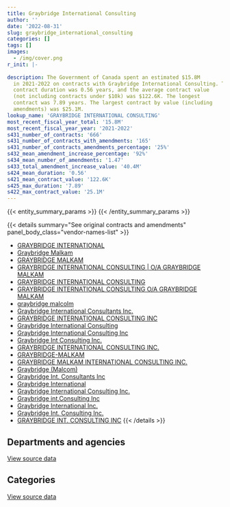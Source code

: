 ```yaml
---
title: Graybridge International Consulting
author: ''
date: '2022-08-31'
slug: graybridge_international_consulting
categories: []
tags: []
images:
  - /img/cover.png
r_init: |-
  
description: The Government of Canada spent an estimated $15.8M
  in 2021-2022 on contracts with Graybridge International Consulting. The average
  contract duration was 0.56 years, and the average contract value
  (not including contracts under $10k) was $122.6K. The longest
  contract was 7.89 years. The largest contract by value (including
  amendments) was $25.1M.
lookup_name: 'GRAYBRIDGE INTERNATIONAL CONSULTING'
most_recent_fiscal_year_total: '15.8M'
most_recent_fiscal_year_year: '2021-2022'
s431_number_of_contracts: '666'
s431_number_of_contracts_with_amendments: '165'
s431_number_of_contracts_amendments_percentage: '25%'
s432_mean_amendment_increase_percentage: '92%'
s434_mean_number_of_amendments: '1.47'
s433_total_amendment_increase_value: '40.4M'
s424_mean_duration: '0.56'
s421_mean_contract_value: '122.6K'
s425_max_duration: '7.89'
s422_max_contract_value: '25.1M'
---
```


<script src="/rmarkdown-libs/htmlwidgets/htmlwidgets.js"></script>
<link href="/rmarkdown-libs/datatables-css/datatables-crosstalk.css" rel="stylesheet" />
<script src="/rmarkdown-libs/datatables-binding/datatables.js"></script>
<script src="/rmarkdown-libs/jquery/jquery-3.6.0.min.js"></script>
<link href="/rmarkdown-libs/dt-core-bootstrap/css/dataTables.bootstrap.min.css" rel="stylesheet" />
<link href="/rmarkdown-libs/dt-core-bootstrap/css/dataTables.bootstrap.extra.css" rel="stylesheet" />
<script src="/rmarkdown-libs/dt-core-bootstrap/js/jquery.dataTables.min.js"></script>
<script src="/rmarkdown-libs/dt-core-bootstrap/js/dataTables.bootstrap.min.js"></script>
<link href="/rmarkdown-libs/crosstalk/css/crosstalk.min.css" rel="stylesheet" />
<script src="/rmarkdown-libs/crosstalk/js/crosstalk.min.js"></script>
<script src="/rmarkdown-libs/htmlwidgets/htmlwidgets.js"></script>
<link href="/rmarkdown-libs/datatables-css/datatables-crosstalk.css" rel="stylesheet" />
<script src="/rmarkdown-libs/datatables-binding/datatables.js"></script>
<script src="/rmarkdown-libs/jquery/jquery-3.6.0.min.js"></script>
<link href="/rmarkdown-libs/dt-core-bootstrap/css/dataTables.bootstrap.min.css" rel="stylesheet" />
<link href="/rmarkdown-libs/dt-core-bootstrap/css/dataTables.bootstrap.extra.css" rel="stylesheet" />
<script src="/rmarkdown-libs/dt-core-bootstrap/js/jquery.dataTables.min.js"></script>
<script src="/rmarkdown-libs/dt-core-bootstrap/js/dataTables.bootstrap.min.js"></script>
<link href="/rmarkdown-libs/crosstalk/css/crosstalk.min.css" rel="stylesheet" />
<script src="/rmarkdown-libs/crosstalk/js/crosstalk.min.js"></script>

{{< entity_summary_params >}}
{{< /entity_summary_params >}}

{{< details summary="See original contracts and amendments" panel_body_class="vendor-names-list" >}}
- [GRAYBRIDGE INTERNATIONAL](https://search.open.canada.ca/en/ct/?sort=contract_value_f%20desc&page=1&search_text=%22GRAYBRIDGE%20INTERNATIONAL%22)
- [Graybridge Malkam](https://search.open.canada.ca/en/ct/?sort=contract_value_f%20desc&page=1&search_text=%22Graybridge%20Malkam%22)
- [GRAYBRIDGE MALKAM](https://search.open.canada.ca/en/ct/?sort=contract_value_f%20desc&page=1&search_text=%22GRAYBRIDGE%20MALKAM%22)
- [GRAYBRIDGE INTERNATIONAL CONSULTING \| O/A GRAYBRIDGE MALKAM](https://search.open.canada.ca/en/ct/?sort=contract_value_f%20desc&page=1&search_text=%22GRAYBRIDGE%20INTERNATIONAL%20CONSULTING%20%7c%20O%2fA%20GRAYBRIDGE%20MALKAM%22)
- [GRAYBRIDGE INTERNATIONAL CONSULTING](https://search.open.canada.ca/en/ct/?sort=contract_value_f%20desc&page=1&search_text=%22GRAYBRIDGE%20INTERNATIONAL%20CONSULTING%22)
- [GRAYBRIDGE INTERNATIONAL CONSULTING O/A GRAYBRIDGE MALKAM](https://search.open.canada.ca/en/ct/?sort=contract_value_f%20desc&page=1&search_text=%22GRAYBRIDGE%20INTERNATIONAL%20CONSULTING%20O%2fA%20GRAYBRIDGE%20MALKAM%22)
- [graybridge malcolm](https://search.open.canada.ca/en/ct/?sort=contract_value_f%20desc&page=1&search_text=%22graybridge%20malcolm%22)
- [Graybridge International Consultants Inc.](https://search.open.canada.ca/en/ct/?sort=contract_value_f%20desc&page=1&search_text=%22Graybridge%20International%20Consultants%20Inc.%22)
- [GRAYBRIDGE INTERNATIONAL CONSULTING INC](https://search.open.canada.ca/en/ct/?sort=contract_value_f%20desc&page=1&search_text=%22GRAYBRIDGE%20INTERNATIONAL%20CONSULTING%20INC%22)
- [Graybridge International Consulting](https://search.open.canada.ca/en/ct/?sort=contract_value_f%20desc&page=1&search_text=%22Graybridge%20International%20Consulting%22)
- [Graybridge International Consulting Inc](https://search.open.canada.ca/en/ct/?sort=contract_value_f%20desc&page=1&search_text=%22Graybridge%20International%20Consulting%20Inc%22)
- [Graybridge Int Consulting Inc.](https://search.open.canada.ca/en/ct/?sort=contract_value_f%20desc&page=1&search_text=%22Graybridge%20Int%20Consulting%20Inc.%22)
- [GRAYBRIDGE INTERNATIONAL CONSULTING INC.](https://search.open.canada.ca/en/ct/?sort=contract_value_f%20desc&page=1&search_text=%22GRAYBRIDGE%20INTERNATIONAL%20CONSULTING%20INC.%22)
- [GRAYBRIDGE-MALKAM](https://search.open.canada.ca/en/ct/?sort=contract_value_f%20desc&page=1&search_text=%22GRAYBRIDGE-MALKAM%22)
- [GRAYBRIDGE MALKAM INTERNATIONAL CONSULTING INC.](https://search.open.canada.ca/en/ct/?sort=contract_value_f%20desc&page=1&search_text=%22GRAYBRIDGE%20MALKAM%20INTERNATIONAL%20CONSULTING%20INC.%22)
- [Graybridge (Malcom)](https://search.open.canada.ca/en/ct/?sort=contract_value_f%20desc&page=1&search_text=%22Graybridge%20%28Malcom%29%22)
- [Graybridge Int. Consultants Inc](https://search.open.canada.ca/en/ct/?sort=contract_value_f%20desc&page=1&search_text=%22Graybridge%20Int.%20Consultants%20Inc%22)
- [Graybridge International](https://search.open.canada.ca/en/ct/?sort=contract_value_f%20desc&page=1&search_text=%22Graybridge%20International%22)
- [Graybridge International Consulting Inc.](https://search.open.canada.ca/en/ct/?sort=contract_value_f%20desc&page=1&search_text=%22Graybridge%20International%20Consulting%20Inc.%22)
- [Graybridge int.Consulting Inc](https://search.open.canada.ca/en/ct/?sort=contract_value_f%20desc&page=1&search_text=%22Graybridge%20int.Consulting%20Inc%22)
- [Graybridge International Inc.](https://search.open.canada.ca/en/ct/?sort=contract_value_f%20desc&page=1&search_text=%22Graybridge%20International%20Inc.%22)
- [Graybridge Int. Consulting Inc.](https://search.open.canada.ca/en/ct/?sort=contract_value_f%20desc&page=1&search_text=%22Graybridge%20Int.%20Consulting%20Inc.%22)
- [GRAYBRIDGE INT. CONSULTING INC](https://search.open.canada.ca/en/ct/?sort=contract_value_f%20desc&page=1&search_text=%22GRAYBRIDGE%20INT.%20CONSULTING%20INC%22)
{{< /details >}}

## Departments and agencies

<div id="htmlwidget-1" style="width:100%;height:auto;" class="datatables html-widget"></div>
<script type="application/json" data-for="htmlwidget-1">{"x":{"style":"bootstrap","filter":"none","vertical":false,"data":[["<a href=\"/departments/aafc-aac/\">Agriculture and Agri-Food Canada<\/a>","<a href=\"/departments/aandc-aadnc/\">Crown-Indigenous Relations and Northern Affairs Canada<\/a>","<a href=\"/departments/cas-satj/\">Courts Administration Service<\/a>","<a href=\"/departments/cbsa-asfc/\">Canada Border Services Agency<\/a>","<a href=\"/departments/cfia-acia/\">Canadian Food Inspection Agency<\/a>","<a href=\"/departments/cic/\">Immigration, Refugees and Citizenship Canada<\/a>","<a href=\"/departments/csc-scc/\">Correctional Service of Canada<\/a>","<a href=\"/departments/csps-efpc/\">Canada School of Public Service<\/a>","<a href=\"/departments/dfatd-maecd/\">Global Affairs Canada<\/a>","<a href=\"/departments/dfo-mpo/\">Fisheries and Oceans Canada<\/a>","<a href=\"/departments/dnd-mdn/\">National Defence<\/a>","<a href=\"/departments/ec/\">Environment and Climate Change Canada<\/a>","<a href=\"/departments/esdc-edsc/\">Employment and Social Development Canada<\/a>","<a href=\"/departments/feddevontario/\">Federal Economic Development Agency for Southern Ontario<\/a>","<a href=\"/departments/fin/\">Department of Finance Canada<\/a>","<a href=\"/departments/hc-sc/\">Health Canada<\/a>","<a href=\"/departments/ic/\">Innovation, Science and Economic Development Canada<\/a>","<a href=\"/departments/infc/\">Infrastructure Canada<\/a>","<a href=\"/departments/irb-cisr/\">Immigration and Refugee Board of Canada<\/a>","<a href=\"/departments/isc-sac/\">Indigenous Services Canada<\/a>","<a href=\"/departments/jus/\">Department of Justice Canada<\/a>","<a href=\"/departments/nrcan-rncan/\">Natural Resources Canada<\/a>","<a href=\"/departments/nserc-crsng/\">Natural Sciences and Engineering Research Council of Canada<\/a>","<a href=\"/departments/oag-bvg/\">Office of the Auditor General of Canada<\/a>","<a href=\"/departments/opc-cpvp/\">Office of the Privacy Commissioner of Canada<\/a>","<a href=\"/departments/pbc-clcc/\">Parole Board of Canada<\/a>","<a href=\"/departments/pc/\">Parks Canada<\/a>","<a href=\"/departments/pch/\">Canadian Heritage<\/a>","<a href=\"/departments/pco-bcp/\">Privy Council Office<\/a>","<a href=\"/departments/phac-aspc/\">Public Health Agency of Canada<\/a>","<a href=\"/departments/ps-sp/\">Public Safety Canada<\/a>","<a href=\"/departments/pwgsc-tpsgc/\">Public Services and Procurement Canada<\/a>","<a href=\"/departments/rcmp-grc/\">Royal Canadian Mounted Police<\/a>","<a href=\"/departments/ssc-spc/\">Shared Services Canada<\/a>","<a href=\"/departments/statcan/\">Statistics Canada<\/a>","<a href=\"/departments/tbs-sct/\">Treasury Board of Canada Secretariat<\/a>","<a href=\"/departments/tc/\">Transport Canada<\/a>","<a href=\"/departments/wage/\">Department for Women and Gender Equality<\/a>"],[151455.13,12128.9,25000,83094.43,25935,377079.61,null,null,9141183.98,null,24895.74,42203.03,1807728.13,13017.6,231521.5,81665,467777.43,361391.19,null,null,null,32982.26,16550.79,34178.5,null,null,null,null,null,19323,43229.98,49823.9,null,null,null,281276.49,13740.8,null],[80313.51,21595.44,null,50391.54,3910.88,256317.28,null,6888.45,10510839.36,3405.94,90771.43,15828.47,1220727.57,null,325945.81,113295.17,175640.26,362381.3,null,null,9532.49,37064.18,56777.13,70857.88,null,5453.81,null,14678.98,null,null,60130.3,167325.78,9282.46,30364.24,null,230444.12,96494.36,null],[97239.53,27024.2,null,233264.92,26866.02,261544.68,null,59822.9,10155636.36,82066.43,371134.32,87334.06,903569.28,null,39550,104096.12,279913.04,361391.19,14988.75,44054.97,13345.49,29536.91,28259.71,104478.47,null,20629.62,27105.87,null,null,null,19405.99,332072.01,108782.79,241249.8,232847.8,151939.43,74179.3,13149.66],[153112.11,65199,null,437777.89,null,195655.26,24212.48,null,9598814.88,null,804626.11,227453.47,1142468.32,null,null,166879.66,398862.88,361391.19,null,386699.54,17784.79,68676.66,28259.71,25364.79,17283.03,null,12477.3,null,17946.47,null,140554.72,460074.51,147408.79,256158.56,314869.09,65146.72,266319.86,34195.78]],"container":"<table class=\"table table-striped table-hover row-border order-column display\">\n  <thead>\n    <tr>\n      <th>Department<\/th>\n      <th>2018-2019<\/th>\n      <th>2019-2020<\/th>\n      <th>2020-2021<\/th>\n      <th>2021-2022<\/th>\n    <\/tr>\n  <\/thead>\n<\/table>","options":{"order":[[4,"desc"]],"pageLength":10,"autoWidth":true,"columnDefs":[{"targets":1,"render":"function(data, type, row, meta) {\n    return type !== 'display' ? data : DTWidget.formatCurrency(data, \"$\", 2, 3, \",\", \".\", true, null);\n  }"},{"targets":2,"render":"function(data, type, row, meta) {\n    return type !== 'display' ? data : DTWidget.formatCurrency(data, \"$\", 2, 3, \",\", \".\", true, null);\n  }"},{"targets":3,"render":"function(data, type, row, meta) {\n    return type !== 'display' ? data : DTWidget.formatCurrency(data, \"$\", 2, 3, \",\", \".\", true, null);\n  }"},{"targets":4,"render":"function(data, type, row, meta) {\n    return type !== 'display' ? data : DTWidget.formatCurrency(data, \"$\", 2, 3, \",\", \".\", true, null);\n  }"},{"width":"16%","targets":[1,2,3,4]},{"className":"dt-right","targets":[1,2,3,4]}],"orderClasses":false}},"evals":["options.columnDefs.0.render","options.columnDefs.1.render","options.columnDefs.2.render","options.columnDefs.3.render"],"jsHooks":[]}</script>
<p class="text-right">
<a href="https://github.com/GoC-Spending/contracts-data/tree/main/data/out/vendors/graybridge_international_consulting/summary_by_fiscal_year_by_department.csv" class="source-data-link btn btn-link">View source data</a>
</p>

## Categories

<div id="htmlwidget-2" style="width:100%;height:auto;" class="datatables html-widget"></div>
<script type="application/json" data-for="htmlwidget-2">{"x":{"style":"bootstrap","filter":"none","vertical":false,"data":[["<a href=\"/categories/professional_services/\">Professional services<\/a>","<a href=\"/categories/security_and_protection/\">Security and protection<\/a>","<a href=\"/categories/human_capital/\">Human capital<\/a>"],[66970.06,null,13270212.34],[15820,23659.59,13987178.55],[60354.24,61683.94,14424441.43],[293596.51,null,15542077.07]],"container":"<table class=\"table table-striped table-hover row-border order-column display\">\n  <thead>\n    <tr>\n      <th>Category<\/th>\n      <th>2018-2019<\/th>\n      <th>2019-2020<\/th>\n      <th>2020-2021<\/th>\n      <th>2021-2022<\/th>\n    <\/tr>\n  <\/thead>\n<\/table>","options":{"order":[[4,"desc"]],"dom":"t","pageLength":30,"autoWidth":true,"columnDefs":[{"targets":1,"render":"function(data, type, row, meta) {\n    return type !== 'display' ? data : DTWidget.formatCurrency(data, \"$\", 2, 3, \",\", \".\", true, null);\n  }"},{"targets":2,"render":"function(data, type, row, meta) {\n    return type !== 'display' ? data : DTWidget.formatCurrency(data, \"$\", 2, 3, \",\", \".\", true, null);\n  }"},{"targets":3,"render":"function(data, type, row, meta) {\n    return type !== 'display' ? data : DTWidget.formatCurrency(data, \"$\", 2, 3, \",\", \".\", true, null);\n  }"},{"targets":4,"render":"function(data, type, row, meta) {\n    return type !== 'display' ? data : DTWidget.formatCurrency(data, \"$\", 2, 3, \",\", \".\", true, null);\n  }"},{"width":"16%","targets":[1,2,3,4]},{"className":"dt-right","targets":[1,2,3,4]}],"orderClasses":false,"lengthMenu":[10,25,30,50,100]}},"evals":["options.columnDefs.0.render","options.columnDefs.1.render","options.columnDefs.2.render","options.columnDefs.3.render"],"jsHooks":[]}</script>
<p class="text-right">
<a href="https://github.com/GoC-Spending/contracts-data/tree/main/data/out/vendors/graybridge_international_consulting/summary_by_fiscal_year_by_category.csv" class="source-data-link btn btn-link">View source data</a>
</p>
